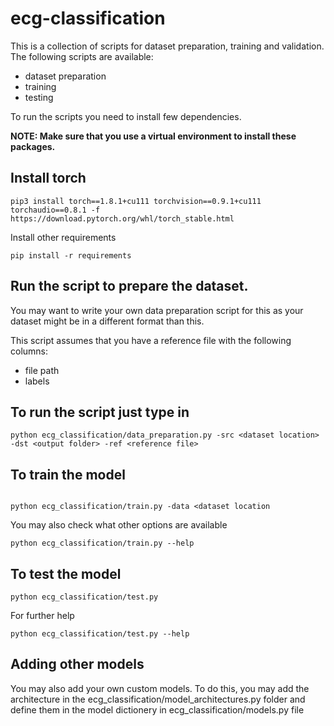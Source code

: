 # ecg-classification

This is a collection of scripts for dataset preparation, training and validation. The following scripts are available:

- dataset preparation
- training
- testing

To run the scripts you need to install few dependencies.

**NOTE: Make sure that you use a virtual environment to install these packages.**


## Install torch

```
pip3 install torch==1.8.1+cu111 torchvision==0.9.1+cu111 torchaudio==0.8.1 -f https://download.pytorch.org/whl/torch_stable.html
```

Install other requirements

```
pip install -r requirements

```


## Run the script to prepare the dataset.
You may want to write your own data preparation script for this as your dataset might be in a different format than this.

This script assumes that you have a reference file with the following columns:
- file path
- labels

## To run the script just type in

```
python ecg_classification/data_preparation.py -src <dataset location> -dst <output folder> -ref <reference file>

```

## To train the model

```

python ecg_classification/train.py -data <dataset location
```

You may also check what other options are available

```
python ecg_classification/train.py --help

```

## To test the model

```
python ecg_classification/test.py 

```

For further help

```
python ecg_classification/test.py --help
```


## Adding other models

You may also add your own custom models. To do this, you may add the architecture in the ecg_classification/model_architectures.py folder and define them in the model dictionery in ecg_classification/models.py file

